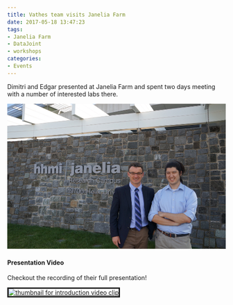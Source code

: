 ```yaml
---
title: Vathes team visits Janelia Farm
date: 2017-05-18 13:47:23
tags:
- Janelia Farm
- DataJoint
- workshops
categories: 
- Events
---
```

Dimitri and Edgar presented at Janelia Farm and spent two days meeting with a number of interested labs there.

![](../static/posts/Vathes-team-visits-Janelia-Farm/atJaneliaFarm.jpg "Dimitri and Edgar at Janelia Farm")

#### Presentation Video
Checkout the recording of their full presentation!
<!-- youtube uXQ8pa2AM1s -->
<a href="http://www.youtube.com/watch?feature=player_embedded&v=uXQ8pa2AM1s" target="_blank">
<img src="http://img.youtube.com/vi/uXQ8pa2AM1s/0.jpg" 
alt="thumbnail for introduction video clip" width="240" height="180" border="3" /></a>